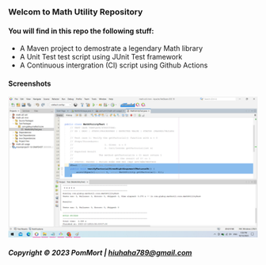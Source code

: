 ### Welcom to Math Utility Repository

#### You will find in this repo the following stuff:

* A Maven project to demostrate a legendary Math library
* A Unit Test test script using JUnit Test framework
* A Continuous intergration (CI) script using Github Actions


#### Screenshots
![JUint test script](https://github.com/PomMort/math-util-mvn/blob/main/screenshots/Test%20script%20with%20junit.png)

##### Copyright &#169; 2023 PomMort | hiuhaha789@gmail.com